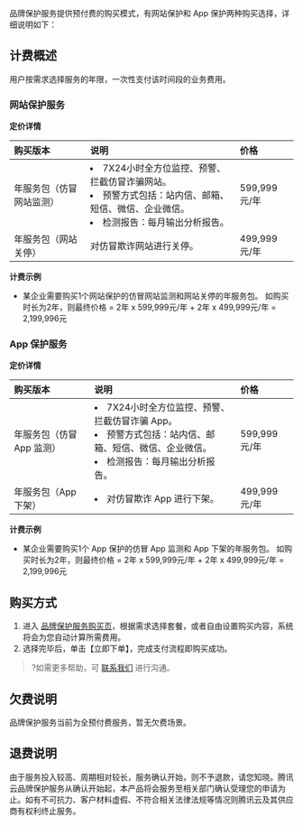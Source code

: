品牌保护服务提供预付费的购买模式，有网站保护和 App 保护两种购买选择，详细说明如下：

## 计费概述
用户按需求选择服务的年限，一次性支付该时间段的业务费用。

### 网站保护服务
**定价详情**
<table>
<thead>
<tr>
<th align="left"><strong>购买版本</th>
<th align="left"><strong>说明</th>
<th align="left"><strong>价格</th>
</tr>
</thead>
<tbody><tr>
<td align="left">年服务包（仿冒网站监测）</td>
<td align="left"><li>7X24小时全方位监控、预警、拦截仿冒诈骗网站。<br><li> 预警方式包括：站内信、邮箱、短信、微信、企业微信。 <br><li> 检测报告：每月输出分析报告。</td>
<td align="left">599,999元/年</td>
</tr>
<tr>
<td align="left">年服务包（网站关停）</td>
<td align="left">对仿冒欺诈网站进行关停。</td>
<td align="left">499,999元/年</td>
</tr>
</tbody></table>

**计费示例**
- 某企业需要购买1个网站保护的仿冒网站监测和网站关停的年服务包。
如购买时长为2年，则最终价格 = 2年 x 599,999元/年 + 2年 x 499,999元/年 = 2,199,996元


### App 保护服务
**定价详情**
<table>
<thead>
<tr>
<th align="left"><strong>购买版本</th>
<th align="left"><strong>说明</th>
<th align="left"><strong>价格</th>
</tr>
</thead>
<tbody><tr>
<td align="left">年服务包（仿冒 App 监测）</td>
<td align="left"><li> 7X24小时全方位监控、预警、拦截仿冒诈骗 App。<br><li> 预警方式包括：站内信、邮箱、短信、微信、企业微信。 <br><li> 检测报告：每月输出分析报告。</td>
<td align="left">599,999元/年</td>
</tr>
<tr>
<td align="left">年服务包（App下架）</td>
<td align="left"><li> 对仿冒欺诈 App 进行下架。</td>
<td align="left">499,999元/年</td>
</tr>
</tbody></table>

**计费示例**
- 某企业需要购买1个 App 保护的仿冒 App 监测和 App 下架的年服务包。
如购买时长为2年，则最终价格 = 2年 x 599,999元/年 + 2年 x 499,999元/年 = 2,199,996元


## 购买方式
1. 进入 [品牌保护服务购买页](https://buy.cloud.tencent.com/bps)，根据需求选择套餐，或者自由设置购买内容，系统将会为您自动计算所需费用。
2. 选择完毕后，单击【立即下单】，完成支付流程即购买成功。
>?如需更多帮助，可 [联系我们](https://cloud.tencent.com/act/event/connect-service) 进行沟通。


## 欠费说明
品牌保护服务当前为全预付费服务，暂无欠费场景。

## 退费说明
由于服务投入较高、周期相对较长，服务确认开始，则不予退款，请您知晓。腾讯云品牌保护服务从确认开始起，本产品将会服务至相关部门确认受理您的申请为止。如有不可抗力、客户材料虚假、不符合相关法律法规等情况则腾讯云及其供应商有权利终止服务。
